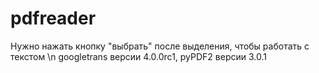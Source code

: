 # pdfreader
Нужно нажать кнопку "выбрать" после выделения, чтобы работать с текстом \n
googletrans версии 4.0.0rc1, pyPDF2 версии 3.0.1
